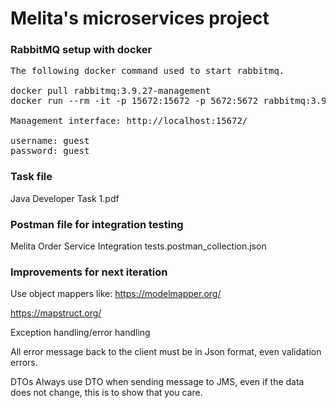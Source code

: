 # Melita's microservices project

### RabbitMQ setup with docker
<pre>
The following docker command used to start rabbitmq.

docker pull rabbitmq:3.9.27-management
docker run --rm -it -p 15672:15672 -p 5672:5672 rabbitmq:3.9.27-management

Management interface: http://localhost:15672/

username: guest
password: guest
</pre>

### Task file

Java Developer Task 1.pdf

### Postman file for integration testing

Melita Order Service Integration tests.postman_collection.json


### Improvements for next iteration
Use object mappers like:
https://modelmapper.org/

https://mapstruct.org/

Exception handling/error handling

All error message back to the client must be in Json format, even validation errors.

DTOs
Always use DTO when sending message to JMS, even if the data does not change, this is to show that you care.

